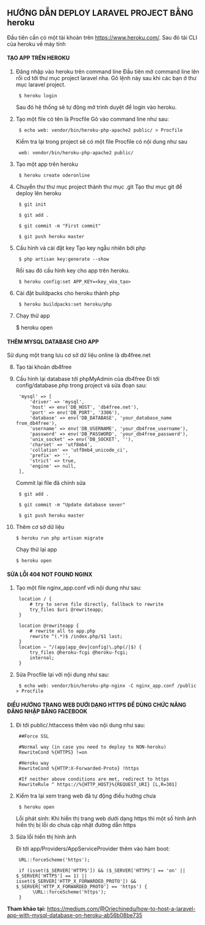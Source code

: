 ## HƯỚNG DẪN DEPLOY LARAVEL PROJECT BẰNG heroku ##

Đầu tiên cần có một tài khoản trên https://www.heroku.com/.
Sau đó tải CLI của heroku về máy tính

#### TẠO APP TRÊN HEROKU


1. Đăng nhập vào heroku trên command line
	Đầu tiên mở command line lên rồi cd tới thư mục project laravel nha.
	Gõ lệnh này sau khi các bạn ở thư mục laravel project.
	
		$ heroku login
	
	Sau đó hệ thống sẽ tự động mở trình duyệt để login vào heroku.

	
2. Tạo một file có tên là Procfile
	Gõ vào command line như sau:
	
		$ echo web: vendor/bin/heroku-php-apache2 public/ > Procfile
	
	Kiểm tra lại trong project sẽ có một file Procfile có nội dung như sau
	
		web: vendor/bin/heroku-php-apache2 public/


3. Tạo một app trên heroku
	
		$ heroku create oderonline

	
4. Chuyển thư thư mục project thành thư mục .git
	Tạo thư mục git để deploy lên heroku

		$ git init 
		
		$ git add .
		
		$ git commit -m "First commit"
		
		$ git push heroku master

	
5. Cấu hình và cài đặt key
	Tạo key ngẫu nhiên bởi php
	
		$ php artisan key:generate --show
	
	Rồi sau đó cấu hình key cho app trên heroku.
	
		$ heroku config:set APP_KEY=<key_vừa_tạo>
		

6. Cài đặt buildpacks cho heroku thành php
	
		$ heroku buildpacks:set heroku/php

	
7. Chạy thử app
	
	$ heroku open
	

#### THÊM MYSQL DATABASE CHO APP
Sử dụng một trang lưu cơ sở dữ liệu online là db4free.net


8. Tạo tài khoản db4free
	

9. Cấu hình lại database tới phpMyAdmin của db4free
Đi tới config/database.php trong project và sửa đoạn sau:
	
	
		'mysql' => [
            'driver' => 'mysql',
            'host' => env('DB_HOST', 'db4free.net'),
            'port' => env('DB_PORT', '3306'),
            'database' => env('DB_DATABASE', 'your_database_name from_db4free'),
            'username' => env('DB_USERNAME', 'your_db4free_username'),
            'password' => env('DB_PASSWORD', 'your_db4free_password'),
            'unix_socket' => env('DB_SOCKET', ''),
            'charset' => 'utf8mb4',
            'collation' => 'utf8mb4_unicode_ci',
            'prefix' => '',
            'strict' => true,
            'engine' => null,
        ],

		
	Commit lại file đã chỉnh sửa
	
		$ git add .
	
		$ git commit -m "Update database sever"
		
		$ git push heroku master


10. Thêm cơ sở dữ liệu
	
		$ heroku run php artisan migrate

	Chạy thử lại app
	
		$ heroku open
		
		
#### SỬA LỖI 404 NOT FOUND NGINX
1. Tạo một file nginx_app.conf với nội dung như sau:	
		
		location / {
			# try to serve file directly, fallback to rewrite
			try_files $uri @rewriteapp;
		}

		location @rewriteapp {
			# rewrite all to app.php
			rewrite ^(.*)$ /index.php/$1 last;
		}
		location ~ ^/(app|app_dev|config)\.php(/|$) {
			try_files @heroku-fcgi @heroku-fcgi;
			internal;
		}
		
2. Sửa Procfile lại với nội dung như sau: 
	
		$ echo web: vendor/bin/heroku-php-nginx -C nginx_app.conf /public > Procfile
		
		
#### ĐIỀU HƯỚNG TRANG WEB DƯỚI DẠNG HTTPS ĐỂ DÙNG CHỨC NĂNG ĐĂNG NHẬP BẰNG FACEBOOK
1. Đi tới public/.httaccess thêm vào nội dung như sau:
		
		##Force SSL 

		#Normal way (in case you need to deploy to NON-heroku)
		RewriteCond %{HTTPS} !=on

		#Heroku way
		RewriteCond %{HTTP:X-Forwarded-Proto} !https 

		#If neither above conditions are met, redirect to https
		RewriteRule ^ https://%{HTTP_HOST}%{REQUEST_URI} [L,R=301]
		

2. Kiểm tra lại xem trang web đã tự động điều hướng chưa
		
		$ heroku open
		
	Lỗi phát sinh: Khi hiển thị trang web dưới dạng https thì một số hình ảnh hiển thị bị lỗi do chưa cập nhật đường dẫn https


3. Sửa lỗi hiển thị hình ảnh
	
	Đi tới app/Providers/AppServiceProvider thêm vào hàm boot:
	
		URL::forceScheme('https');
			
		if (isset($_SERVER['HTTPS']) && ($_SERVER['HTTPS'] == 'on' || $_SERVER['HTTPS'] == 1) || isset($_SERVER['HTTP_X_FORWARDED_PROTO']) &&  $_SERVER['HTTP_X_FORWARDED_PROTO'] == 'https') {
             \URL::forceScheme('https');
        }


	 
		
**Tham khảo tại:** https://medium.com/@Oriechinedu/how-to-host-a-laravel-app-with-mysql-database-on-heroku-ab56b08be735
